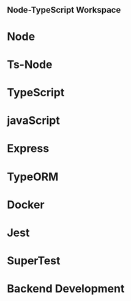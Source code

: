 ## Node-TypeScript Workspace

# Node 
# Ts-Node 
# TypeScript
# javaScript
# Express 
# TypeORM
# Docker
# Jest
# SuperTest
# Backend Development
